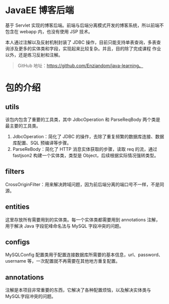 # JavaEE 博客后端

基于 Servlet 实现的博客后端。前端与后端分离模式开发的博客系统，所以前端不包含在 webapp 内，也没有使用 JSP 技术。

本人通过注解以及反射机制封装了 JDBC 操作，目前只能支持单表查询，多表查询涉及更多的实体类和字段，实现起来比较复杂。并且，目的除了完成课程
作业以外，还是练习反射和注解。

> GitHub 地址：https://github.com/Enziandom/java-learning。

# 包的介绍

## utils

该包内包含了重要的工具类，其中 JdbcOperation 和 ParseReqBody 两个类是最主要的工具类。

1. JdbcOperation：简化了 JDBC 的操作，去除了重复频繁的数据库连接、数据库配置、SQL 预编译等步骤。
2. ParseReBody：简化了 HTTP 消息实体获取的步骤，读取 req 的流，通过 fastjson2 构建一个实体类，类型是 Object，后续根据实际情况强转类型。

## filters

CrossOriginFilter：用来解决跨域问题，因为前后端分离的端口号不一样，不是同源。

## entities

这里存放所有需要用到的实体类。每一个实体类都需要用到 annotations 注解，用于解决 Java 字段驼峰命名法与 MySQL 字段冲突的问题。

## configs

MySQLConfig 配置类用于配置连接数据库所需要的基本信息，url、password、username 等，一次配置就不再需要在其他地方重复配置。

## annotations

注解是本项目非常重要的东西，它解决了各种配置烦恼，以及解决实体类与MySQL字段冲突的问题。